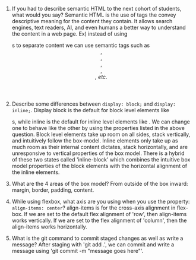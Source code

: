 1. If you had to describe semantic HTML to the next cohort of students, what would you say?
    Semantic HTML is the use of tags the convey descriptive meaning for the content they contain.  It allows search engines, text readers, AI, and even humans a better way to understand the content in a web page.  Ex) instead of using <div>s to separate content we can use semantic tags such as <header>, <footer>, <article>, <section>, <address>, etc.
2. Describe some differences between ```display: block;``` and ```display: inline;```.
    Display block is the default for block level elements like <div>s, while inline is the default for inline level elements like <a>.  We can change one to behave like the other by using the properties listed in the above question.  Block level elements take up room on all sides, stack vertically, and intuitively follow the box-model.  Inline elements only take up as much room as their internal content dictates, stack horizontally, and are unresponsive to vertical properties of the box model.  There is a hybrid of these two states called 'inline-block' which combines the intuitive box model properties of the block elements with the horizontal alignment of the inline elements.

3. What are the 4 areas of the box model?
    From outside of the box inward: margin, border, padding, content.

4. While using flexbox, what axis are you using when you use the property: ```align-items: center```?
    align-items is for the cross-axis alignment in flex-box.  If we are set to the default flex alignment of 'row', then align-items works vertically.  If we are set to the flex alignment of 'column', then the align-items works horizontally.

5. What is the git command to commit staged changes as well as write a message? 
    After staging with 'git add .', we can commit and write a message using 'git commit -m "message goes here"'.